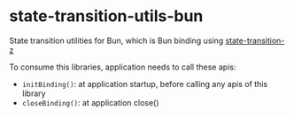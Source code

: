 # state-transition-utils-bun
State transition utilities for Bun, which is Bun binding using [state-transition-z](https://github.com/ChainSafe/state-transition-z)

To consume this libraries, application needs to call these apis:
- `initBinding()`: at application startup, before calling any apis of this library
- `closeBinding()`: at application close()